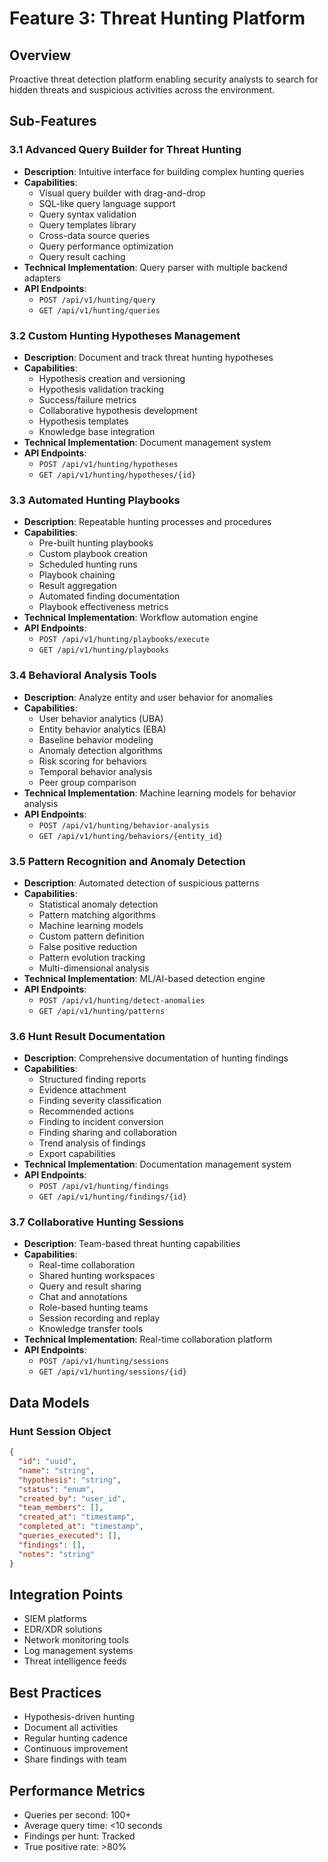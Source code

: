 # Feature 3: Threat Hunting Platform

## Overview
Proactive threat detection platform enabling security analysts to search for hidden threats and suspicious activities across the environment.

## Sub-Features

### 3.1 Advanced Query Builder for Threat Hunting
- **Description**: Intuitive interface for building complex hunting queries
- **Capabilities**:
  - Visual query builder with drag-and-drop
  - SQL-like query language support
  - Query syntax validation
  - Query templates library
  - Cross-data source queries
  - Query performance optimization
  - Query result caching
- **Technical Implementation**: Query parser with multiple backend adapters
- **API Endpoints**: 
  - `POST /api/v1/hunting/query`
  - `GET /api/v1/hunting/queries`

### 3.2 Custom Hunting Hypotheses Management
- **Description**: Document and track threat hunting hypotheses
- **Capabilities**:
  - Hypothesis creation and versioning
  - Hypothesis validation tracking
  - Success/failure metrics
  - Collaborative hypothesis development
  - Hypothesis templates
  - Knowledge base integration
- **Technical Implementation**: Document management system
- **API Endpoints**: 
  - `POST /api/v1/hunting/hypotheses`
  - `GET /api/v1/hunting/hypotheses/{id}`

### 3.3 Automated Hunting Playbooks
- **Description**: Repeatable hunting processes and procedures
- **Capabilities**:
  - Pre-built hunting playbooks
  - Custom playbook creation
  - Scheduled hunting runs
  - Playbook chaining
  - Result aggregation
  - Automated finding documentation
  - Playbook effectiveness metrics
- **Technical Implementation**: Workflow automation engine
- **API Endpoints**: 
  - `POST /api/v1/hunting/playbooks/execute`
  - `GET /api/v1/hunting/playbooks`

### 3.4 Behavioral Analysis Tools
- **Description**: Analyze entity and user behavior for anomalies
- **Capabilities**:
  - User behavior analytics (UBA)
  - Entity behavior analytics (EBA)
  - Baseline behavior modeling
  - Anomaly detection algorithms
  - Risk scoring for behaviors
  - Temporal behavior analysis
  - Peer group comparison
- **Technical Implementation**: Machine learning models for behavior analysis
- **API Endpoints**: 
  - `POST /api/v1/hunting/behavior-analysis`
  - `GET /api/v1/hunting/behaviors/{entity_id}`

### 3.5 Pattern Recognition and Anomaly Detection
- **Description**: Automated detection of suspicious patterns
- **Capabilities**:
  - Statistical anomaly detection
  - Pattern matching algorithms
  - Machine learning models
  - Custom pattern definition
  - False positive reduction
  - Pattern evolution tracking
  - Multi-dimensional analysis
- **Technical Implementation**: ML/AI-based detection engine
- **API Endpoints**: 
  - `POST /api/v1/hunting/detect-anomalies`
  - `GET /api/v1/hunting/patterns`

### 3.6 Hunt Result Documentation
- **Description**: Comprehensive documentation of hunting findings
- **Capabilities**:
  - Structured finding reports
  - Evidence attachment
  - Finding severity classification
  - Recommended actions
  - Finding to incident conversion
  - Finding sharing and collaboration
  - Trend analysis of findings
  - Export capabilities
- **Technical Implementation**: Documentation management system
- **API Endpoints**: 
  - `POST /api/v1/hunting/findings`
  - `GET /api/v1/hunting/findings/{id}`

### 3.7 Collaborative Hunting Sessions
- **Description**: Team-based threat hunting capabilities
- **Capabilities**:
  - Real-time collaboration
  - Shared hunting workspaces
  - Query and result sharing
  - Chat and annotations
  - Role-based hunting teams
  - Session recording and replay
  - Knowledge transfer tools
- **Technical Implementation**: Real-time collaboration platform
- **API Endpoints**: 
  - `POST /api/v1/hunting/sessions`
  - `GET /api/v1/hunting/sessions/{id}`

## Data Models

### Hunt Session Object
```json
{
  "id": "uuid",
  "name": "string",
  "hypothesis": "string",
  "status": "enum",
  "created_by": "user_id",
  "team_members": [],
  "created_at": "timestamp",
  "completed_at": "timestamp",
  "queries_executed": [],
  "findings": [],
  "notes": "string"
}
```

## Integration Points
- SIEM platforms
- EDR/XDR solutions
- Network monitoring tools
- Log management systems
- Threat intelligence feeds

## Best Practices
- Hypothesis-driven hunting
- Document all activities
- Regular hunting cadence
- Continuous improvement
- Share findings with team

## Performance Metrics
- Queries per second: 100+
- Average query time: <10 seconds
- Findings per hunt: Tracked
- True positive rate: >80%
